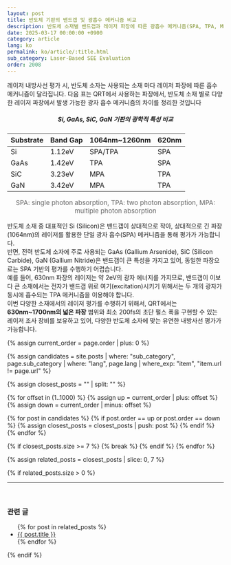 ```yaml
---
layout: post
title: 반도체 기판의 밴드갭 및 광흡수 메커니즘 비교
description: 반도체 소재별 밴드갭과 레이저 파장에 따른 광흡수 메커니즘(SPA, TPA, MPA)을 비교 분석합니다. QRT의 넓은 파장 범위와 펨토초 레이저 시스템으로 다양한 소자 평가가 가능합니다.
date: 2025-03-17 00:00:00 +0900
category: article
lang: ko
permalink: ko/article/:title.html
sub_category: Laser-Based SEE Evaluation
order: 2008
---
```

레이저 내방사선 평가 시, 반도체 소자는 사용되는 소재 마다 레이저 파장에 따른 흡수 메커니즘이 달라집니다.
다음 표는 QRT에서 사용하는 파장에서, 반도체 소재 별로 다양한 레이저 파장에서 발생 가능한 광자 흡수 메커니즘의 차이를 정리한 것입니다

<div align="center"> 
<h5>Si, GaAs, SiC, GaN 기판의 광학적 특성 비교</h5>
</div>

<div align="center">

| Substrate | Band Gap | 1064nm~1260nm   | 620nm |
|-----------|----------|-----------|-------|
| Si        | 1.12eV   | SPA/TPA   | SPA   |
| GaAs      | 1.42eV   | TPA       | SPA   |
| SiC       | 3.23eV   | MPA       | TPA   |
| GaN       | 3.42eV   | MPA       | TPA   |

<p align="center" style="color: #666666; font-size:15px;">
SPA: single photon absorption, 
 TPA: two photon absorption,
 MPA: multiple photon absorption
</p>

</div>

반도체 소재 중 대표적인 Si (Silicon)은 밴드갭이 상대적으로 작아, 상대적으로 긴 파장(1064nm)의 레이저를 활용한 단일 광자 흡수(SPA) 메커니즘을 통해 평가가 가능합니다.
<br>
반면, 전력 반도체 소자에 주로 사용되는 GaAs (Gallium Arsenide), SiC (Silicon Carbide), GaN (Gallium Nitride)은 밴드갭이 큰 특성을 가지고 있어, 동일한 파장으로는 SPA 기반의 평가를 수행하기 어렵습니다.
<br>
예를 들어, 630nm 파장의 레이저는 약 2eV의 광자 에너지를 가지므로, 밴드갭이 이보다 큰 소재에서는 전자가 밴드갭 위로 여기(excitation)시키기 위해서는 두 개의 광자가 동시에 흡수되는 TPA 메커니즘을 이용해야 합니다.
<br>
이번 다양한 소재에서의 레이저 평가를 수행하기 위해서, QRT에서는 **630nm~1700nm의 넓은 파장** 범위와 최소 200fs의 초단 펄스 폭을 구현할 수 있는 레이저 조사 장비를 보유하고 있어, 다양한 반도체 소자에 맞는 유연한 내방사선 평가가 가능합니다.


{% assign current_order = page.order | plus: 0 %}

{% assign candidates = site.posts 
  | where: "sub_category", page.sub_category 
  | where: "lang", page.lang 
  | where_exp: "item", "item.url != page.url" 
%}

{% assign closest_posts = "" | split: "" %}

{% for offset in (1..1000) %}
  {% assign up = current_order | plus: offset %}
  {% assign down = current_order | minus: offset %}

  {% for post in candidates %}
    {% if post.order == up or post.order == down %}
      {% assign closest_posts = closest_posts | push: post %}
    {% endif %}
  {% endfor %}

  {% if closest_posts.size >= 7 %}
    {% break %}
  {% endif %}
{% endfor %}

{% assign related_posts = closest_posts | slice: 0, 7 %}

{% if related_posts.size > 0 %}
  <hr>
  <br>
  <h3>관련 글</h3>
  <ul>
    {% for post in related_posts %}
      <li><a href="{{ post.url }}">{{ post.title }}</a></li>
    {% endfor %}
  </ul>
{% endif %}
